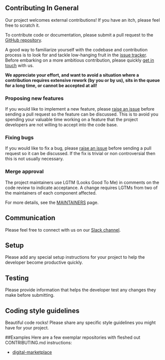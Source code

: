 ## Contributing In General
Our project welcomes external contributions! If you have an itch, please feel free to scratch it.


To contribute code or documentation, please submit a pull request to the [GitHub repository](https://github.com/IBM/cf-icd-plugin).

A good way to familiarize yourself with the codebase and contribution process is to look for and tackle low-hanging fruit in the [issue tracker](https://github.com/ibm/project/issues). Before embarking on a more ambitious contribution, please quickly [get in touch](#communication) with us.

**We appreciate your effort, and want to avoid a situation where a contribution requires extensive rework (by you or by us), sits in the queue for a long time, or cannot be accepted at all!**

### Proposing new features

If you would like to implement a new feature, please [raise an issue](https://github.com/ibm/project/issues) before sending a pull request so the feature can be discussed.
This is to avoid you spending your valuable time working on a feature that the project developers are not willing to accept into the code base.

### Fixing bugs

If you would like to fix a bug, please [raise an issue](https://github.com/ibm/project/issues) before sending a pull request so it can be discussed.
If the fix is trivial or non controversial then this is not usually necessary.

### Merge approval

The project maintainers use LGTM (Looks Good To Me) in comments on the code review to
indicate acceptance. A change requires LGTMs from two of the maintainers of each
component affected.

For more details, see the [MAINTAINERS](MAINTAINERS) page.

## Communication
Please feel free to connect with us on our [Slack channel](https://dwopen.slack.com).
## Setup
Please add any special setup instructions for your project to help the developer become productive quickly.
## Testing
Please provide information that helps the developer test any changes they make before submitting.
## Coding style guidelines
Beautiful code rocks! Please share any specific style guidelines you might have for your project.

##Examples
Here are a few exemplar repositories with fleshed out CONTRIBUTING.md instructions:
* [digital-marketplace](https://github.ibm.com/digital-marketplace/nautilus)
